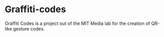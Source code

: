 Graffiti-codes
==============

Graffiti Codes is a project out of the MIT Media lab for the creation of QR-like gesture codes.

